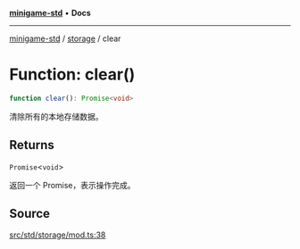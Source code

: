 [**minigame-std**](../../../index.md) • **Docs**

***

[minigame-std](../../../index.md) / [storage](../index.md) / clear

# Function: clear()

```ts
function clear(): Promise<void>
```

清除所有的本地存储数据。

## Returns

`Promise`\<`void`\>

返回一个 Promise，表示操作完成。

## Source

[src/std/storage/mod.ts:38](https://github.com/JiangJie/minigame-std/blob/fe87039c9bf9e09f2936bdac3b9a02fcf5e4b50c/src/std/storage/mod.ts#L38)
